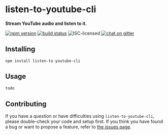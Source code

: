 # listen-to-youtube-cli

**Stream YouTube audio and listen to it.**

[![npm version](https://img.shields.io/npm/v/listen-to-youtube-cli.svg)](https://www.npmjs.com/package/listen-to-youtube-cli)
[![build status](https://img.shields.io/travis/derhuerst/listen-to-youtube-cli.svg)](https://travis-ci.org/derhuerst/listen-to-youtube-cli)
![ISC-licensed](https://img.shields.io/github/license/derhuerst/listen-to-youtube-cli.svg)
[![chat on gitter](https://badges.gitter.im/derhuerst.svg)](https://gitter.im/derhuerst)


## Installing

```shell
npm install listen-to-youtube-cli
```


## Usage

```js
todo
```


## Contributing

If you have a question or have difficulties using `listen-to-youtube-cli`, please double-check your code and setup first. If you think you have found a bug or want to propose a feature, refer to [the issues page](https://github.com/derhuerst/listen-to-youtube-cli/issues).
